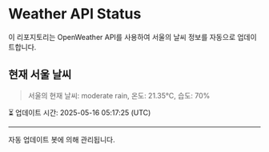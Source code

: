 
# Weather API Status

이 리포지토리는 OpenWeather API를 사용하여 서울의 날씨 정보를 자동으로 업데이트합니다.

## 현재 서울 날씨
> 서울의 현재 날씨: moderate rain, 온도: 21.35°C, 습도: 70%

⏳ 업데이트 시간: 2025-05-16 05:17:25 (UTC)

---
자동 업데이트 봇에 의해 관리됩니다.
